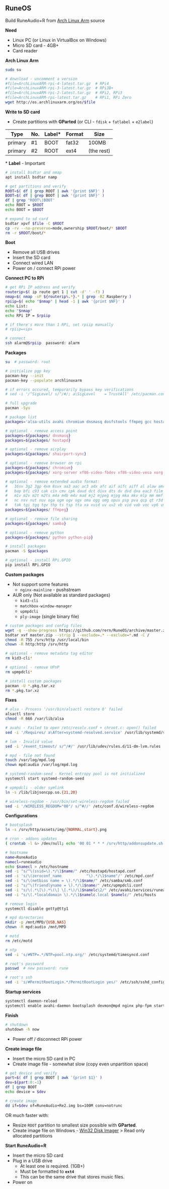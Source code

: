 RuneOS
---
Build RuneAudio+R from [Arch Linux Arm](https://archlinuxarm.org/about/downloads) source

**Need**
- Linux PC (or Linux in VirtualBox on Windows)
- Micro SD card - 4GB+
- Card reader

**Arch Linux Arm**
```sh
sudo su

# download - uncomment a version
#file=ArchLinuxARM-rpi-4-latest.tar.gz  # RPi4
#file=ArchLinuxARM-rpi-3-latest.tar.gz  # RPi3B+
#file=ArchLinuxARM-rpi-2-latest.tar.gz  # RPi2, RPi3
#file=ArchLinuxARM-rpi-latest.tar.gz    # RPi1, RPi Zero
wget http://os.archlinuxarm.org/os/$file
```

**Write to SD card**
- Create partitions with **GParted** (or CLI - `fdisk` + `fatlabel` + `e2label`)

| Type    | No. | Label* | Format | Size       |
|---------|-----|--------|--------|------------|
| primary | #1  | BOOT   | fat32  | 100MB      |
| primary | #2  | ROOT   | ext4   | (the rest) |

\* **Label** - Important

```sh
# install bsdtar and nmap
apt install bsdtar namp

# get partitions and verify
ROOT=$( df | grep ROOT | awk '{print $NF}' )
BOOT=$( df | grep BOOT | awk '{print $NF}' )
df | grep 'ROOT\|BOOT'
echo ROOT = $ROOT
echo BOOT = $BOOT

# expand to sd card
bsdtar xpvf $file -C $ROOT
cp -rv --no-preserve=mode,ownership $ROOT/boot/* $BOOT
rm -r $ROOT/boot/*
```

**Boot**
- Remove all USB drives
- Insert the SD card
- Connect wired LAN
- Power on / connect RPi power

**Connect PC to RPi**
```sh
# get RPi IP address and verify
routerip=$( ip route get 1 | cut -d' ' -f3 )
nmap=$( nmap -sP ${routerip%.*}.* | grep -B2 Raspberry )
rpiip=$( echo "$nmap" | head -1 | awk '{print $NF}' )
echo List:
echo "$nmap"
echo RPi IP = $rpiip

# if there's more than 1 RPi, set rpiip manually
# rpiip=<ip>

# connect
ssh alarm@$rpiip  password: alarm
```

**Packages**
```sh
su  # password: root

# initialize pgp key
pacman-key --init
pacman-key --populate archlinuxarm

# if errors occured, temporarily bypass key verifications
# sed -i '/^SigLevel/ s/^/#/; a\SigLevel    = TrustAll' /etc/pacman.conf

# full upgrade
pacman -Syu

# package list
packages='alsa-utils avahi chromium dnsmasq dosfstools ffmpeg gcc hostapd ifplugd mpd mpc nfs-utils parted php-fpm python python-pip samba shairport-sync sudo udevil wget xorg-server xf86-video-fbdev xf86-video-vesa xorg-xinit'

# optional - remove access point
packages=${packages/ dnsmasq}
packages=${packages/ hostapd}

# optional - remove airplay
packages=${packages/ shairport-sync}

# optional - remove browser on rpi
packages=${packages/ chromium}
packages=${packages/ xorg-server xf86-video-fbdev xf86-video-vesa xorg-xinit}

# optional - remove extended audio format:
#   16sv 3g2 3gp 4xm 8svx aa3 aac ac3 adx afc aif aifc aiff al alaw amr anim apc ape asf atrac au aud avi avm2 avs 
#   bap bfi c93 cak cin cmv cpk daud dct divx dts dv dvd dxa eac3 film flac flc fli fll flx flv g726 gsm gxf iss 
#   m1v m2v m2t m2ts m4a m4b m4v mad mj2 mjpeg mjpg mka mkv mlp mm mmf mov mp+ mp1 mp2 mp3 mp4 mpc mpeg mpg mpga mpp mpu mve mvi mxf 
#   nc nsv nut nuv oga ogm ogv ogx oma ogg omg opus psp pva qcp qt r3d ra ram rl2 rm rmvb roq rpl rvc shn smk snd sol son spx str swf 
#   tak tgi tgq tgv thp ts tsp tta xa xvid uv uv2 vb vid vob voc vp6 vmd wav webm wma wmv wsaud wsvga wv wve
packages=${packages/ ffmpeg}

# optional - remove file sharing
packages=${packages/ samba}

# optional - remove python
packages=${packages/ python python-pip}

# install packages
pacman -S $packages

# optional - install RPi.GPIO
pip install RPi.GPIO
```

**Custom packages**
- Not support some features
	- `nginx-mainline` - pushstream
- AUR only (Not available as standard packages)
	- `kid3-cli`
	- `matchbox-window-manager`
	- `upmpdcli`
	- `ply-image` (single binary file)
```sh
# custom packages and config files
wget -q --show-progress https://github.com/rern/RuneOS/archive/master.zip
bsdtar xvf master.zip --strip 1 --exclude=.* --exclude=*.md -C /
chmod -R 755 /srv/http /usr/local/bin
chown -R http:http /srv/http

# optional - remove metadata tag editor
rm kid3-cli*

# optional - remove UPnP
rm upmpdcli*

# install custom packages
pacman -U *.pkg.tar.xz
rm *.pkg.tar.xz
```

**Fixes**
```sh
# alsa - Process '/usr/bin/alsactl restore 0' failed
alsactl store
chmod -R 666 /var/lib/alsa

# avahi - Failed to open /etc/resolv.conf + chroot.c: open() failed
sed -i '/Requires/ a\After=systemd-resolved.service' /usr/lib/systemd/system/avahi-daemon.service

# lvm - Invalid value
sed -i '/event_timeout/ s/^/#/' /usr/lib/udev/rules.d/11-dm-lvm.rules

# mpd - file not found
touch /var/log/mpd.log
chown mpd:audio /var/log/mpd.log

# systemd-random-seed - Kernel entropy pool is not initialized
systemctl start systemd-random-seed

# upmpdcli - older symlink
ln -s /lib/libjsoncpp.so.{21,20}

# wireless-regdom - /usr/bin/set-wireless-regdom failed
sed -i '/WIRELESS_REGDOM="00"/ s/^#//' /etc/conf.d/wireless-regdom
```

**Configurations**
```sh
# bootsplash
ln -s /srv/http/assets/img/{NORMAL,start}.png

# cron - addons updates
( crontab -l &> /dev/null; echo '00 01 * * * /srv/http/addonsupdate.sh &' ) | crontab -

# hostname
name=RuneAudio
namecl=runeaudio
echo $namecl > /etc/hostname
sed -i "s/^\(ssid=\).*/\1$name/" /etc/hostapd/hostapd.conf
sed -i 's/\(zeroconf_name           "\).*/\1$name"/' /etc/mpd.conf
sed -i "s/\(netbios name = \).*/\1$name/" /etc/samba/smb.conf
sed -i "s/^\(friendlyname = \).*/\1$name/" /etc/upmpdcli.conf
sed -i "s/\(.*\[\).*\(\] \[.*\)/\1$namelc\2/" /etc/avahi/services/runeaudio.service
sed -i "s/\(.*localdomain \).*/\1$namelc.local $namelc/" /etc/hosts

# remove login
systemctl disable getty@tty1

# mpd directories
mkdir -p /mnt/MPD/{USB,NAS}
chown -R mpd:audio /mnt/MPD

# motd
rm /etc/motd

# ntp
sed -i 's/#NTP=.*/NTP=pool.ntp.org/' /etc/systemd/timesyncd.conf

# root's password
passwd  # new password: rune

# root's ssh
sed -i 's/#PermitRootLogin.*/PermitRootLogin yes/' /etc/ssh/sshd_config
```

**Startup services**
```sh
systemctl daemon-reload
systemctl enable avahi-daemon bootsplash devmon@mpd nginx php-fpm startup
```

**Finish**
```sh
# shutdown
shutdown -h now
```
- Power off / disconnect RPi power

**Create image file**
- Insert the micro SD card in PC
- Create image file - somewhat slow (copy even unpartition space)
```sh
# get device and verify
part=$( df | grep BOOT | awk '{print $1}' )
dev=${part:0:-1}
df | grep BOOT
echo device = $dev

# create image
dd if=$dev of=RuneAudio+Re2.img bs=100M conv=notrunc
```
OR much faster with:
- Resize `ROOT` partition to smallest size possible with **GParted**.
- Create image file on Windows - [Win32 Disk Imager](https://sourceforge.net/projects/win32diskimager/) > Read only allocated partitions

**Start RuneAudio+R**
- Insert the micro SD card
- Plug in a USB drive
	- At least one is required. (1GB+)
	- Must be formatted to **`ext4`**
	- This can be the same drive that stores music files.
- Power on
